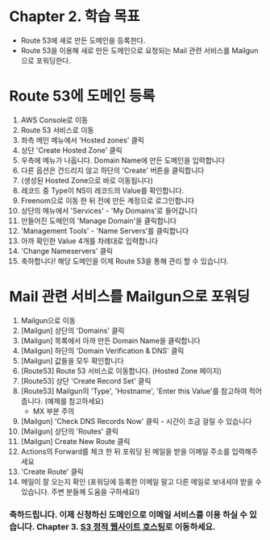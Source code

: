 # Chapter 2. 학습 목표
- Route 53에 새로 만든 도메인을 등록한다.
- Route 53을 이용해 새로 만든 도메인으로 요청되는 Mail 관련 서비스를 Mailgun으로 포워딩한다.

# Route 53에 도메인 등록
1. AWS Console로 이동
2. Route 53 서비스로 이동
3. 좌측 메인 메뉴에서 'Hosted zones' 클릭
4. 상단 'Create Hosted Zone' 클릭
5. 우측에 메뉴가 나옵니다. Domain Name에 만든 도메인을 입력합니다
6. 다른 옵션은 건드리지 않고 하단의 'Create' 버튼을 클릭합니다
7. (생성된 Hosted Zone으로 바로 이동됩니다)
8. 레코드 중 Type이 NS이 레코드의 Value를 확인합니다.
9. Freenom으로 이동 한 뒤 전에 만든 계정으로 로그인합니다
10. 상단의 메뉴에서 'Services' - 'My Domains'로 들어갑니다
11. 만들어진 도메인의 'Manage Domain'을 클릭합니다
12. 'Management Tools' - 'Name Servers'를 클릭합니다
13. 아까 확인한 Value 4개를 차례대로 입력합니다
14. 'Change Nameservers' 클릭
15. 축하합니다! 해당 도메인을 이제 Route 53을 통해 관리 할 수 있습니다.

# Mail 관련 서비스를 Mailgun으로 포워딩
1. Mailgun으로 이동
2. [Mailgun] 상단의 'Domains' 클릭
3. [Mailgun] 목록에서 아까 만든 Domain Name을 클릭합니다
4. [Mailgun] 하단의 'Domain Verification & DNS' 클릭
5. [Mailgun] 값들을 모두 확인합니다
6. [Route53] Route 53 서비스로 이동합니다. (Hosted Zone 페이지)
7. [Route53] 상단 'Create Record Set' 클릭
8. [Route53] Mailgun의 'Type', 'Hostname', 'Enter this Value'를 참고하여 적어줍니다. (예제를 참고하세요)
	- MX 부분 주의
9. [Mailgun] 'Check DNS Records Now' 클릭 - 시간이 조금 걸릴 수 있습니다
10. [Mailgun] 상단의 'Routes' 클릭
11. [Mailgun] Create New Route 클릭
12. Actions의 Forward를 체크 한 뒤 포워딩 된 메일을 받을 이메일 주소를 입력해주세요
13. 'Create Route' 클릭
14. 메일이 잘 오는지 확인 (포워딩에 등록한 이메일 말고 다른 메일로 보내셔야 받을 수 있습니다. 주변 분들께 도움을 구하세요!)

### 축하드립니다. 이제 신청하신 도메인으로 이메일 서비스를 이용 하실 수 있습니다. Chapter 3. [S3 정적 웹사이트 호스팅](3_s3/)로 이동하세요.